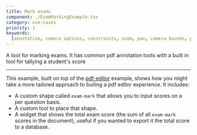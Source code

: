 ```yaml
---
title: Mark exams
component: ./ExamMarkingExample.tsx
category: use-cases
priority: 1
keywords:
  [annotation, camera options, constraints, zoom, pan, camera bounds, pan speed, zoom speed, scroll]
---
```


A tool for marking exams. It has common pdf annotation tools with a built in tool for tallying a student's score

---

This example, built on top of the [pdf-editor](https://examples.tldraw.com/pdf-editor) example, shows how you might take a more tailored approach to builing a pdf editor experience. It includes:
- A custom shape called `exam-mark` that allows you to input scores on a per question basis.
- A custom tool to place that shape.
- A widget that shows the total exam score (the sum of all `exam-mark` scores in the document), useful if you wanted to export it the total score to a database.